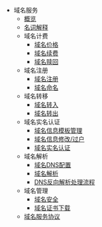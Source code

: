* 域名服务
    * [概览](domain/udnr/overview)
    * [名词解释](domain/udnr/mingci)
    * 域名计费
        * [域名价格](domain/udnr/price/jiage)
        * [域名续费](domain/udnr/price/xufei)
        * [域名赎回](domain/udnr/price/redemption)
    * 域名注册
        * [域名注册](domain/udnr/operate/register)
        * [域名命名](domain/udnr/operate/name)
    * 域名转移
        * [域名转入](domain/udnr/transfer/in)
        * [域名转出](domain/udnr/transfer/out)
    * 域名实名认证
        * [域名信息模板管理](domain/udnr/certification/infotemplate)
        * [域名信息修改/过户](domain/udnr/certification/modifyinfo)
        * [域名实名认证](domain/udnr/certification/personal)
    * 域名解析
        * [域名DNS配置](domain/udnr/dns/jiexi)
        * [域名解析](domain/udnr/dns/analysis)
        * [DNS反向解析处理流程](domain/udnr/dns/dns_setting_2.md)
    * 域名管理
        * [域名安全](domain/udnr/manage/anquan)
        * [域名证书下载](domain/udnr/manage/certificate)
    * [域名服务协议](domain/udnr/agreement)












    
   
   
    
        
